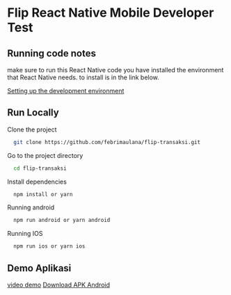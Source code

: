 # Flip React Native Mobile Developer Test

## Running code notes

make sure to run this React Native code you have installed the environment that React Native needs.
to install is in the link below.

[Setting up the development environment](https://reactnative.dev/docs/environment-setup)

## Run Locally

Clone the project

```bash
  git clone https://github.com/febrimaulana/flip-transaksi.git
```

Go to the project directory

```bash
  cd flip-transaksi
```

Install dependencies

```bash
  npm install or yarn
```

Running android

```bash
  npm run android or yarn android
```

Running IOS

```bash
  npm run ios or yarn ios
```

## Demo Aplikasi

[video demo](https://drive.google.com/file/d/1QiYVu41xug2E87KAdhZ6B_08sOfcybu9/view?usp=sharing)
[Download APK Android](https://i.diawi.com/mmPjAZ)
